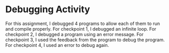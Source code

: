 # Debugging Activity
For this assignment, I debugged 4 programs to allow each of them to run and compile properly. For checkpoint 1, I debugged an infinite loop. For checkpoint 2, I debugged a program using an error message. For checkpoint 3, I used the feedback from the program to debug the program. For checkpoint 4, I used an error to debug again.